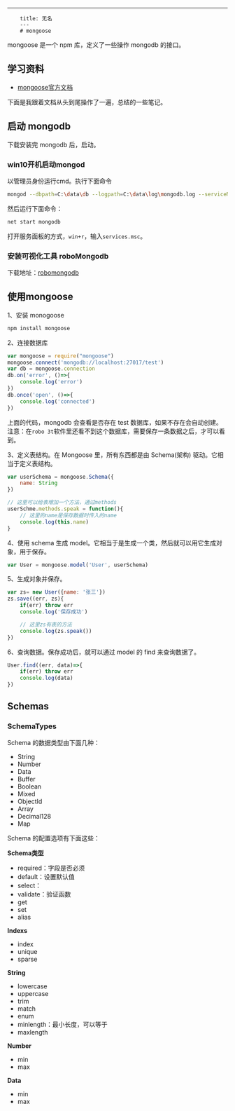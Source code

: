 ---
        title: 无名
        ---
        # mongoose

mongoose 是一个 npm 库，定义了一些操作 mongodb 的接口。

## 学习资料

- [mongoose官方文档](http://mongoosejs.com/docs/schematypes.html)

下面是我跟着文档从头到尾操作了一遍，总结的一些笔记。

## 启动 mongodb

下载安装完 mongodb 后，启动。

### win10开机启动mongod

以管理员身份运行cmd。执行下面命令

```bash
mongod --dbpath=C:\data\db --logpath=C:\data\log\mongodb.log --serviceName "mongodb" --install --serviceDisplayName "mongodb"
```

然后运行下面命令：

```bash
net start mongodb
```

打开服务面板的方式，`win+r`，输入`services.msc`。

### 安装可视化工具 roboMongodb

下载地址：[robomongodb](https://robomongo.org/)

## 使用mongoose

1、安装 monogoose

```bash
npm install mongoose
```

2、连接数据库

```javascript
var mongoose = require("mongoose")
mongoose.connect('mongodb://localhost:27017/test')
var db = mongoose.connection
db.on('error', ()=>{
    console.log('error')
})
db.once('open', ()=>{
    console.log('connected')
})
```

上面的代码，mongodb 会查看是否存在 test 数据库，如果不存在会自动创建。注意：在`robo 3t`软件里还看不到这个数据库，需要保存一条数据之后，才可以看到。

3、定义表结构。在 Mongoose 里，所有东西都是由 Schema(架构) 驱动。它相当于定义表结构。

```javascript
var userSchema = mongoose.Schema({
    name: String
})

// 这里可以给表增加一个方法，通过methods
userSchme.methods.speak = function(){
    // 这里的name是保存数据时传入的name
    console.log(this.name)
}
```

4、使用 schema 生成 model。它相当于是生成一个类，然后就可以用它生成对象，用于保存。

```javascript
var User = mongoose.model('User', userSchema)
```

5、生成对象并保存。

```javascript
var zs= new User({name: '张三'})
zs.save((err, zs){
    if(err) throw err
    console.log('保存成功')

    // 这里zs有表的方法
    console.log(zs.speak())
})
```

6、查询数据。保存成功后，就可以通过 model 的 find 来查询数据了。

```javascript
User.find((err, data)=>{
    if(err) throw err
    console.log(data)
})
```

## Schemas

### SchemaTypes

Schema 的数据类型由下面几种：

- String
- Number
- Data
- Buffer
- Boolean
- Mixed
- ObjectId
- Array
- Decimal128
- Map

Schema 的配置选项有下面这些：

**Schema类型**

- required：字段是否必须
- default：设置默认值
- select：
- validate：验证函数
- get
- set
- alias

**Indexs**

- index
- unique
- sparse

**String**

- lowercase
- uppercase
- trim
- match
- enum
- minlength：最小长度，可以等于
- maxlength

**Number**

- min
- max

**Data**

- min
- max










